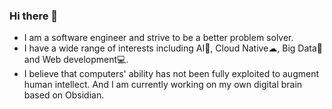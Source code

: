 ### Hi there 👋

- I am a software engineer and strive to be a better problem solver.
- I have a wide range of interests including AI🤖, Cloud Native☁, Big Data🧠 and Web development💻.
- I believe that computers' ability has not been fully exploited to augment human intellect. And I am currently working on my own digital brain based on Obsidian.


<!--
**luc99hen/luc99hen** is a ✨ _special_ ✨ repository because its `README.md` (this file) appears on your GitHub profile.

Here are some ideas to get you started:

- 🔭 I’m currently working on ...
- 🌱 I’m currently learning ...
- 👯 I’m looking to collaborate on ...
- 🤔 I’m looking for help with ...
- 💬 Ask me about ...
- 📫 How to reach me: ...
- 😄 Pronouns: ...
- ⚡ Fun fact: ...
-->
